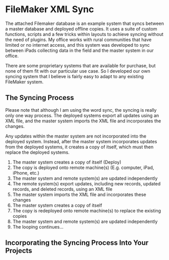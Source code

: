 # FileMaker XML Sync
The attached Filemaker database is an example system that syncs between a master database and deployed offline copies.  It uses a suite of custom functions, scripts and a few tricks within layouts to achieve syncing without the need of plugins.  My office works with rural communities that have limited or no internet access, and this system was developed to sync between iPads collecting data in the field and the master system in our office.

There are some proprietary systems that are available for purchase, but none of them fit with our particular use case.  So I developed our own syncing system that I believe is fairly easy to adapt to any existing FileMaker system.

## The Syncing Process

Please note that although I am using the word sync, the syncing is really only one way process.  The deployed systems export all updates using an XML file, and the master system imports the XML file and incorporates the changes.

Any updates within the master system are not incorporated into the deployed system.  Instead, after the master system incorporates updates from the deployed systems, it creates a copy of itself, which must then replace the deployed systems.

1. The master system creates a copy of itself (Deploy)
1. The copy is deployed onto remote machine(s) (E.g. computer, iPad, iPhone, etc.)
1. The master system and remote system(s) are updated independently
1. The remote system(s) export updates, including new records, updated records, and deleted records, using an XML file
1. The master system imports the XML file and incorporates these changes
1. The master system creates a copy of itself
1. The copy is redeployed onto remote machine(s) to replace the existing copies
1. The master system and remote system(s) are updated independently
1. The looping continues...

## Incorporating the Syncing Process Into Your Projects

